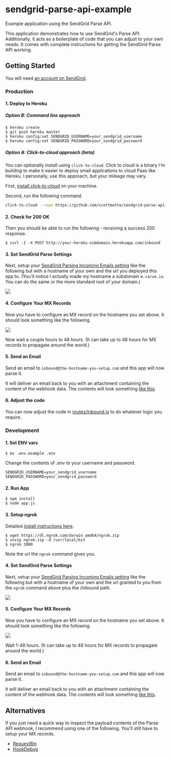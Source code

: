 # sendgrid-parse-api-example

Example application using the SendGrid Parse API. 

This application demonstrates how to use SendGrid's Parse API. Additionally, it acts as a boilerplate of code that you can adjust to your own needs. It comes with complete instructions for getting the SendGrid Parse API working.

## Getting Started

You will need [an account on SendGrid](https://sendgrid.com/user/signup).

### Production

#### 1. Deploy to Heroku

##### Option B: Command line approach

```
$ heroku create
$ git push heroku master
$ heroku config:set SENDGRID_USERNAME=your_sendgrid_username
$ heroku config:set SENDGRID_PASSWORD=your_sendgrid_password
```

##### Option A: Click-to-cloud approach (beta)

You can optionally install using `click-to-cloud`. Click to cloud is a binary I'm building to make it easier to deploy
small applications to cloud Paas like Heroku. I personally, use this approach, but your mileage may vary. 

First, [install click-to-cloud](https://github.com/scottmotte/click-to-cloud#installation) on your machine.

Second, run the following command.

```bash
click-to-cloud --repo https://github.com/scottmotte/sendgrid-parse-api-example.git
```

#### 2. Check for 200 OK

Then you should be able to run the following - receiving a success 200 response.

```
$ curl -I -X POST http://your-heroku-subdomain.herokuapp.com/inbound
```

#### 3. Set SendGrid Parse Settings

Next, setup your [SendGrid Parsing Incoming Emails setting](http://sendgrid.com/developer/reply) like the following but with a hostname of your own and the url you deployed this app to. (You'll notice I actually made my hostname a subdomain `m.carve.io`. You can do the same or the more standard root of your domain.) 

![](https://raw.github.com/scottmotte/sendgrid-parse-api-example/master/readme/inbound1.png)

#### 4. Configure Your MX Records

Now you have to configure an MX record on the hostname you set above. It should look something like the following.

![](https://raw.github.com/scottmotte/sendgrid-parse-api-example/master/readme/inbound2.png)

Now wait a couple hours to 48 hours. (It can take up to 48 hours for MX records to propagate around the world.)

#### 5. Send an Email

Send an email to `inbound@the-hostname-you-setup.com` and this app will now parse it. 

It will deliver an email back to you with an attachment containing the content of the webhook data. The contents will look something [like this](https://gist.github.com/scottmotte/6642578/raw/d66d703abdd45addec9e8ff7aa92214db7dda326/gistfile1.txt).

#### 6. Adjust the code

You can now adjust the code in [routes/inbound.js](https://github.com/scottmotte/sendgrid-parse-api-example/blob/master/routes/inbound.js) to do whatever logic you require.

### Development

#### 1. Set ENV vars 

```
$ mv .env.example .env
```

Change the contents of .env to your username and password.

```
SENDGRID_USERNAME=your_sendgrid_username
SENDGRID_PASSWORD=your_sendgrid_password
```

#### 2. Run App

```
$ npm install
$ node app.js
```

#### 3. Setup ngrok

Detailed [install instructions here](https://ngrok.com/).

```
$ wget https://dl.ngrok.com/darwin_amd64/ngrok.zip
$ unzip ngrok.zip -d /usr/local/bin
$ ngrok 3000
```

Note the url the `ngrok` command gives you. 

#### 4. Set SendGrid Parse Settings

Next, setup your [SendGrid Parsing Incoming Emails setting](http://sendgrid.com/developer/reply) like the following but with a hostname of your own and the url granted to you from the `ngrok` command above plus the /inbound path.  

![](https://raw.github.com/scottmotte/sendgrid-parse-api-example/master/readme/inbound3.png)

#### 5. Configure Your MX Records

Now you have to configure an MX record on the hostname you set above. It should look something like the following.

![](https://raw.github.com/scottmotte/sendgrid-parse-api-example/master/readme/inbound2.png)

Wait 1-48 hours. (It can take up to 48 hours for MX records to propagate around the world.)

#### 6. Send an Email

Send an email to `inbound@the-hostname-you-setup.com` and this app will now parse it. 

It will deliver an email back to you with an attachment containing the content of the webhook data. The contents will look something [like this](https://gist.github.com/scottmotte/6642578/raw/d66d703abdd45addec9e8ff7aa92214db7dda326/gistfile1.txt).



## Alternatives

If you just need a quick way to inspect the payload contents of the Parse API webhook, I recommend using one of the following. You'll still have to setup your MX records.

* [RequestBin](http://requestb.in/)
* [HookDebug](hookdebug.sendgrid.com)

